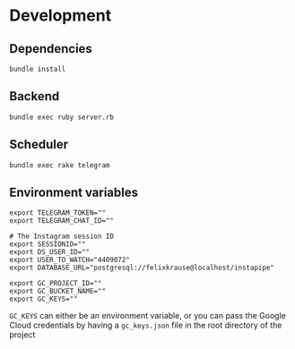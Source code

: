 # Development

## Dependencies

```
bundle install
```

## Backend

```
bundle exec ruby server.rb
```

## Scheduler

```
bundle exec rake telegram
```

## Environment variables

```
export TELEGRAM_TOKEN=""
export TELEGRAM_CHAT_ID=""

# The Instagram session ID
export SESSIONID=""
export DS_USER_ID=""
export USER_TO_WATCH="4409072"
export DATABASE_URL="postgresql://felixkrause@localhost/instapipe"

export GC_PROJECT_ID=""
export GC_BUCKET_NAME=""
export GC_KEYS=""
```

`GC_KEYS` can either be an environment variable, or you can pass the Google Cloud credentials by having a `gc_keys.json` file in the root directory of the project
